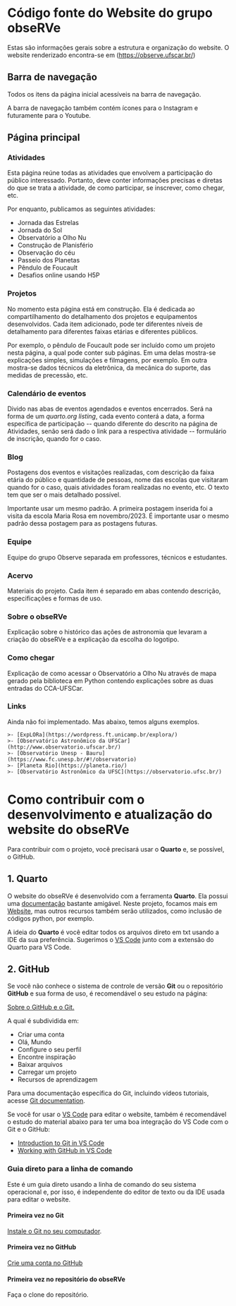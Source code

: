 # Código fonte do Website do grupo obseRVe

Estas são informações gerais sobre a estrutura e organização do website.
O website renderizado encontra-se em (https://observe.ufscar.br/)

## Barra de navegação

Todos os itens da página inicial acessíveis na barra de navegação.

A barra de navegação também contém ícones para o Instagram e futuramente para o Youtube.

## Página principal

### Atividades

Esta página reúne todas as atividades que envolvem a participação do público interessado. Portanto, deve conter informações precisas e diretas do que se trata a atividade, de como participar, se inscrever, como chegar, etc.

Por enquanto, publicamos as seguintes atividades:

- Jornada das Estrelas
- Jornada do Sol
- Observatório a Olho Nu
- Construção de Planisfério
- Observação do céu
- Passeio dos Planetas
- Pêndulo de Foucault
- Desafios online usando H5P

### Projetos

No momento esta página está em construção. Ela é dedicada ao compartilhamento do detalhamento dos projetos e equipamentos desenvolvidos. Cada item adicionado, pode ter diferentes níveis de detalhamento para diferentes faixas etárias e diferentes públicos. 

Por exemplo, o pêndulo de Foucault pode ser incluído como um projeto nesta página, a qual pode conter sub páginas. Em uma delas mostra-se explicações simples, simulações e filmagens, por exemplo. Em outra mostra-se dados técnicos da eletrônica, da mecânica do suporte, das medidas de precessão, etc.

### Calendário de eventos

Divido nas abas de eventos agendados e eventos encerrados. Será na forma de um *quarto.org listing*, cada evento conterá a data, a forma específica de participação -- quando diferente do descrito na página de Atividades, senão será dado o link para a respectiva atividade -- formulário de inscrição, quando for o caso.

### Blog

Postagens dos eventos e visitações realizadas, com descrição da faixa etária do público e quantidade de pessoas, nome das escolas que visitaram quando for o caso, quais atividades foram realizadas no evento, etc. O texto tem que ser o mais detalhado possível.

Importante usar um mesmo padrão. A primeira postagem inserida foi a visita da escola Maria Rosa em novembro/2023. É importante usar o mesmo padrão dessa postagem para as postagens futuras.

### Equipe

Equipe do grupo Observe separada em professores, técnicos e estudantes.

### Acervo

Materiais do projeto. Cada item é separado em abas contendo descrição, especificações e formas de uso.

### Sobre o obseRVe

Explicação sobre o histórico das ações de astronomia que levaram a criação do obseRVe e a explicação da escolha do logotipo.

### Como chegar

Explicação de como acessar o Observatório a Olho Nu através de mapa gerado pela biblioteca em Python contendo explicações sobre as duas entradas do CCA-UFSCar.

### Links

Ainda não foi implementado. Mas abaixo, temos alguns exemplos.

    >- [ExpLORa](https://wordpress.ft.unicamp.br/explora/)
    >- [Observatório Astronômico da UFSCar](http://www.observatorio.ufscar.br/)
    >- [Observatório Unesp - Bauru](https://www.fc.unesp.br/#!/observatorio)
    >- [Planeta Rio](https://planeta.rio/)
    >- [Observatório Astronômico da UFSC](https://observatorio.ufsc.br/)


# Como contribuir com o desenvolvimento e atualização do website do obseRVe

Para contribuir com o projeto, você precisará usar o **Quarto** e, se possível, o GitHub.

## 1. Quarto

O website do obseRVe é desenvolvido com a ferramenta **Quarto**. Ela possui uma [documentação](https://quarto.org/) bastante amigável. Neste projeto, focamos mais em [Website](https://quarto.org/docs/websites/), mas outros recursos também serão utilizados, como inclusão de códigos python, por exemplo.

A ideia do **Quarto** é você editar todos os arquivos direto em txt usando a IDE da sua preferência. Sugerimos o [VS Code](https://code.visualstudio.com/) junto com a extensão do Quarto para VS Code.

## 2. GitHub

Se você não conhece o sistema de controle de versão **Git** ou o repositório **GitHub** e sua forma de uso, é recomendável o seu estudo na página:

[Sobre o GitHub e o Git.](https://docs.github.com/pt/get-started/start-your-journey/about-github-and-git)

A qual é subdividida em:

- Criar uma conta
- Olá, Mundo
- Configure o seu perfil
- Encontre inspiração
- Baixar arquivos
- Carregar um projeto
- Recursos de aprendizagem

Para uma documentação específica do Git, incluindo vídeos tutoriais, acesse [Git documentation](https://git-scm.com/doc).

Se você for usar o [VS Code](https://code.visualstudio.com/) para editar o website, também é recomendável o estudo do material abaixo para ter uma boa integração do VS Code com o Git e o GitHub:

- [Introduction to Git in VS Code](https://code.visualstudio.com/docs/sourcecontrol/intro-to-git)
- [Working with GitHub in VS Code](https://code.visualstudio.com/docs/sourcecontrol/github)


### Guia direto para a linha de comando

Este é um guia direto usando a linha de comando do seu sistema operacional e, por isso, é independente do editor de texto ou da IDE usada para editar o website.

#### Primeira vez no Git

[Instale o Git no seu computador](https://git-scm.com/downloads).

#### Primeira vez no GitHub

[Crie uma conta no GitHub](https://docs.github.com/pt/get-started/start-your-journey/creating-an-account-on-github)

#### Primeira vez no repositório do obseRVe

Faça o clone do repositório.
